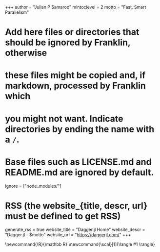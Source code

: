<!--
Add here global page variables to use throughout your website.
-->
+++
author = "Julian P Samaroo"
mintoclevel = 2
motto = "Fast, Smart Parallelism"

# Add here files or directories that should be ignored by Franklin, otherwise
# these files might be copied and, if markdown, processed by Franklin which
# you might not want. Indicate directories by ending the name with a `/`.
# Base files such as LICENSE.md and README.md are ignored by default.
ignore = ["node_modules/"]

# RSS (the website_{title, descr, url} must be defined to get RSS)
generate_rss = true
website_title = "Dagger.jl Home"
website_descr = "Dagger.jl - $motto"
website_url   = "https://daggerjl.com/"
+++

<!--
Add here global latex commands to use throughout your pages.
-->
\newcommand{\R}{\mathbb R}
\newcommand{\scal}[1]{\langle #1 \rangle}
